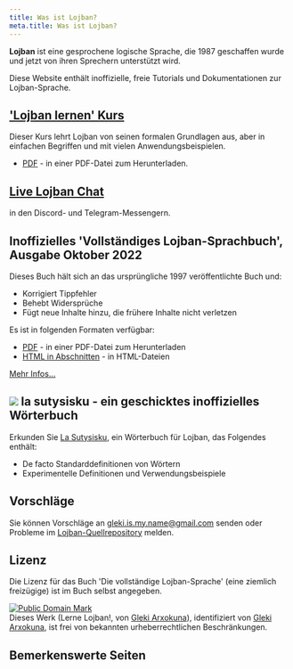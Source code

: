 ```yaml
---
title: Was ist Lojban?
meta.title: Was ist Lojban?
---
```


**Lojban** ist eine gesprochene logische Sprache, die 1987 geschaffen wurde und jetzt von ihren Sprechern unterstützt wird.

Diese Website enthält inoffizielle, freie Tutorials und Dokumentationen zur Lojban-Sprache.

## ['Lojban lernen' Kurs](/de/books/learn-lojban/!1)

<pixra redirect="/de/books/learn-lojban/!1" url="/assets/pixra/cilre/sruri_since.webp" caption="'Lerne Lojban!' Kurs"></pixra>

Dieser Kurs lehrt Lojban von seinen formalen Grundlagen aus, aber in einfachen Begriffen und mit vielen Anwendungsbeispielen.

* [PDF](/vreji/uencu/de/learn-lojban.pdf) - in einer PDF-Datei zum Herunterladen.

## [Live Lojban Chat](/de/articles/live_chat)

<pixra redirect="/de/articles/live_chat" url="/assets/pixra/ralju/jduli.svg" caption="Live Lojban Chat"></pixra>

in den Discord- und Telegram-Messengern.

## Inoffizielles 'Vollständiges Lojban-Sprachbuch', Ausgabe Oktober 2022

<pixra redirect="/de/articles/complete-lojban-language" url="/assets/pixra/ralju/cll2.webp" caption="Die vollständige Lojban-Sprache"></pixra>

Dieses Buch hält sich an das ursprüngliche 1997 veröffentlichte Buch und:

* Korrigiert Tippfehler
* Behebt Widersprüche
* Fügt neue Inhalte hinzu, die frühere Inhalte nicht verletzen

Es ist in folgenden Formaten verfügbar:

* [PDF](https://la-lojban.github.io/uncll/uncll-1.2.15/cll.pdf) - in einer PDF-Datei zum Herunterladen
* [HTML in Abschnitten](https://la-lojban.github.io/uncll/uncll-1.2.15/xhtml_section_chunks/) - in HTML-Dateien
<!-- * [EPUB](https://la-lojban.github.io/uncll/uncll-1.2.15/cll.epub) - als EPUB-Buch -->

[Mehr Infos...](/en/articles/complete-lojban-language)

## ![](https://la-lojban.github.io/sutysisku/pixra/snime.svg) la sutysisku - ein geschicktes inoffizielles Wörterbuch

Erkunden Sie [La Sutysisku](https://la-lojban.github.io/sutysisku/en/#seskari=cnano&sisku=coi_munje), ein Wörterbuch für Lojban, das Folgendes enthält:

* De facto Standarddefinitionen von Wörtern
* Experimentelle Definitionen und Verwendungsbeispiele

## Vorschläge

Sie können Vorschläge an [gleki.is.my.name@gmail.com](mailto:gleki.is.my.name@gmail.com) senden oder Probleme im [Lojban-Quellrepository](https://github.com/la-lojban/lojban-made-easy/issues) melden.

## Lizenz

Die Lizenz für das Buch 'Die vollständige Lojban-Sprache' (eine ziemlich freizügige) ist im Buch selbst angegeben.

<p xmlns:dct="https://purl.org/dc/terms/">
<a rel="license" href="http://creativecommons.org/publicdomain/mark/1.0/">
<img src="https://i.creativecommons.org/p/mark/1.0/88x31.png"
     style="border-style: none;" alt="Public Domain Mark" />
</a>
<br />
Dieses Werk (<span property="dct:title">Lerne Lojban!</span>, von <a href="https://lojban.pw" rel="dct:creator"><span property="dct:title">Gleki Arxokuna</span></a>), identifiziert von <a href="https://lojban.pw" rel="dct:publisher"><span property="dct:title">Gleki Arxokuna</span></a>, ist frei von bekannten urheberrechtlichen Beschränkungen.
</p>

## Bemerkenswerte Seiten